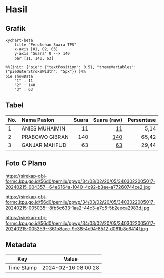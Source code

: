 # Hasil

## Grafik

```mermaid
xychart-beta
    title "Perolehan Suara TPS"
    x-axis [01, 02, 03]
    y-axis "Suara" 0 --> 140
    bar [11, 140, 63]
```

```mermaid
%%{init: {"pie": {"textPosition": 0.5}, "themeVariables": {"pieOuterStrokeWidth": "5px"}} }%%
pie showData
    "1" : 11
    "2" : 140
    "3" : 63
```

## Tabel

| No. | Nama Paslon    | Suara | Suara (raw) | Persentase |
|:--- |:-------------- | -----:| -----------:| ----------:|
| 1   | ANIES MUHAIMIN | 11    | [11][p-1]   | 5,14       |
| 2   | PRABOWO GIBRAN | 140   | [140][p-2]  | 65,42      |
| 3   | GANJAR MAHFUD  | 63    | [63][p-3]   | 29,44      |


[p-1]: https://github.com/gigit-pemilu/pemilu-2024-34-di-yogyakarta/blob/main/pilpres/hitung-suara/sub/34-di-yogyakarta/sub/03-gunungkidul/sub/02-nglipar/sub/2005-kedungkeris/sub/017-tps/sub/paslon-1.txt
[p-2]: https://github.com/gigit-pemilu/pemilu-2024-34-di-yogyakarta/blob/main/pilpres/hitung-suara/sub/34-di-yogyakarta/sub/03-gunungkidul/sub/02-nglipar/sub/2005-kedungkeris/sub/017-tps/sub/paslon-2.txt
[p-3]: https://github.com/gigit-pemilu/pemilu-2024-34-di-yogyakarta/blob/main/pilpres/hitung-suara/sub/34-di-yogyakarta/sub/03-gunungkidul/sub/02-nglipar/sub/2005-kedungkeris/sub/017-tps/sub/paslon-3.txt

## Foto C Plano

https://sirekap-obj-formc.kpu.go.id/56d0/pemilu/ppwp/34/03/02/20/05/3403022005017-20240215-004357--64e6164a-1040-4c92-b3ee-a77260744ce2.jpg

https://sirekap-obj-formc.kpu.go.id/56d0/pemilu/ppwp/34/03/02/20/05/3403022005017-20240215-005035--8fb5c633-1aa2-44c3-a7c5-5b2eeca2983d.jpg

https://sirekap-obj-formc.kpu.go.id/56d0/pemilu/ppwp/34/03/02/20/05/3403022005017-20240215-005259--361b8aec-9c38-4c94-8512-d081b8c6414f.jpg


## Metadata

| Key        | Value               |
| ---------- | ------------------- |
| Time Stamp | 2024-02-16 08:00:28 |



